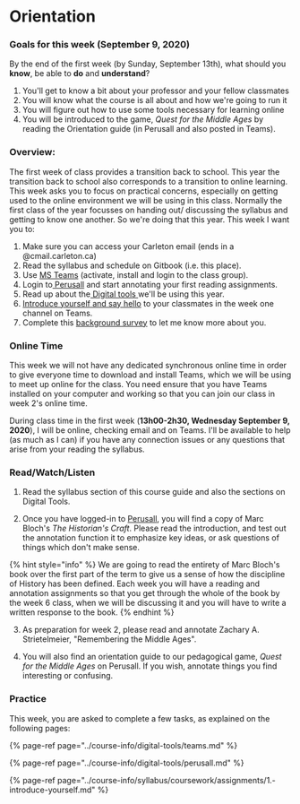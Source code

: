 # Orientation

### Goals for this week \(September 9, 2020\)

By the end of the first week \(by Sunday, September 13th\), what should you **know**, be able to **do** and **understand**?

1. You'll get to know a bit about your professor and your fellow classmates
2. You will know what the course is all about and how we're going to run it
3. You will figure out how to use some tools necessary for learning online
4. You will be introduced to the game, _Quest for the Middle Ages_ by reading the Orientation guide \(in Perusall and also posted in Teams\). 

### Overview:

The first week of class provides a transition back to school. This year the transition back to school also corresponds to a transition to online learning. This week asks you to focus on practical concerns, especially on getting used to the online environment we will be using in this class. Normally the first class of the year focusses on handing out/ discussing the syllabus and getting to know one another. So we're doing that this year. This week I want you to: 

1. Make sure you can access your Carleton email \(ends in a @cmail.carleton.ca\)
2. Read the syllabus and schedule on Gitbook \(i.e. this place\). 
3. Use [MS Teams](../course-info/digital-tools/teams.md) \(activate, install and login to the class group\). 
4. Login to[ Perusall](../course-info/digital-tools/perusall.md) and start annotating your first reading assignments. 
5. Read up about the[ Digital tools ](../course-info/digital-tools/)we'll be using this year.
6. [Introduce yourself and say hello](../course-info/syllabus/coursework/assignments/1.-introduce-yourself.md) to your classmates in the week one channel on Teams.
7. Complete this [background survey](https://forms.office.com/Pages/ResponsePage.aspx?id=lRjZagbeXki8UfzhJsyFMHYe4bjIkPJLpePMoYTjyCNUREFQWEtNU0QwRlc2VDRYWTFLOEhCV01aSS4u) to let me know more about you. 

### **Online Time**

This week we will not have any dedicated synchronous online time in order to give everyone time to download and install Teams, which we will be using to meet up online for the class. You need ensure that you have Teams installed on your computer and working so that you can join our class in week 2's online time.

During class time in the first week \(**13h00-2h30, Wednesday September 9, 2020**\), I will be online, checking email and on Teams. I'll be available to help \(as much as I can\) if you have any connection issues or any questions that arise from your reading the syllabus. 

### Read/Watch/Listen

1. Read the syllabus section of this course guide and also the sections on Digital Tools. 

2. Once you have logged-in to [Perusall](../course-info/digital-tools/perusall.md), you will find a copy of Marc Bloch's _The Historian's Craft_. Please read the introduction, and test out the annotation function it to emphasize key ideas, or ask questions of things which don't make sense. 

{% hint style="info" %}
We are going to read the entirety of Marc Bloch's book over the first part of the term to give us a sense of how the discipline of History has been defined. Each week you will have a reading and annotation assignments so that you get through the whole of the book by the week 6 class, when we will be discussing it and you will have to write a written response to the book. 
{% endhint %}

3. As preparation for week 2, please read and annotate Zachary A. Strietelmeier, "Remembering the Middle Ages".

4. You will also find an orientation guide to our pedagogical game, _Quest for the Middle Ages_ on Perusall. If you wish, annotate things you find interesting or confusing. 

### Practice

This week, you are asked to complete a few tasks, as explained on the following pages: 

{% page-ref page="../course-info/digital-tools/teams.md" %}

{% page-ref page="../course-info/digital-tools/perusall.md" %}

{% page-ref page="../course-info/syllabus/coursework/assignments/1.-introduce-yourself.md" %}

